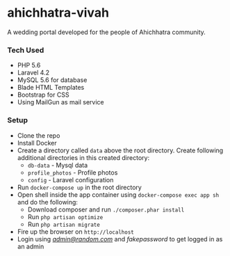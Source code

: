 # ahichhatra-vivah
A wedding portal developed for the people of Ahichhatra community.

### Tech Used
* PHP 5.6
* Laravel 4.2
* MySQL 5.6 for database
* Blade HTML Templates
* Bootstrap for CSS
* Using MailGun as mail service

### Setup
* Clone the repo
* Install Docker
* Create a directory called `data` above the root directory. Create following additional directories in this created directory:
  * `db-data` - Mysql data
  * `profile_photos` - Profile photos
  * `config` - Laravel configuration
* Run `docker-compose up` in the root directory
* Open shell inside the app container using `docker-compose exec app sh` and do the following:
  * Download composer and run `./composer.phar install`
  * Run `php artisan optimize`
  * Run `php artisan migrate`
* Fire up the browser on `http://localhost`
* Login using *admin@random.com* and *fakepassword* to get logged in as an admin
